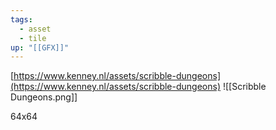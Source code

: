 ```yaml
---
tags:
  - asset
  - tile
up: "[[GFX]]"
---
```

[https://www.kenney.nl/assets/scribble-dungeons](https://www.kenney.nl/assets/scribble-dungeons)
![[Scribble Dungeons.png]]

64x64